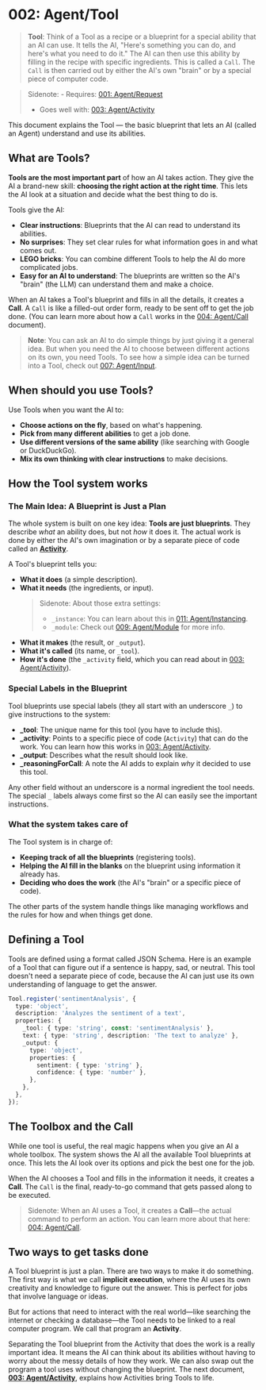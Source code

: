# 002: Agent/Tool

> **Tool**: Think of a Tool as a recipe or a blueprint for a special ability that an AI can use. It tells the AI, "Here's something you can do, and here's what you need to do it." The AI can then use this ability by filling in the recipe with specific ingredients. This is called a `Call`. The `Call` is then carried out by either the AI's own "brain" or by a special piece of computer code.

> Sidenote: - Requires: [001: Agent/Request](./001_agent_request.md)
> - Goes well with: [003: Agent/Activity](./003_agent_activity.md)

This document explains the Tool — the basic blueprint that lets an AI (called an Agent) understand and use its abilities.

## What are Tools?

**Tools are the most important part** of how an AI takes action. They give the AI a brand-new skill: **choosing the right action at the right time**. This lets the AI look at a situation and decide what the best thing to do is.

Tools give the AI:

- **Clear instructions**: Blueprints that the AI can read to understand its abilities.
- **No surprises**: They set clear rules for what information goes in and what comes out.
- **LEGO bricks**: You can combine different Tools to help the AI do more complicated jobs.
- **Easy for an AI to understand**: The blueprints are written so the AI's "brain" (the LLM) can understand them and make a choice.

When an AI takes a Tool's blueprint and fills in all the details, it creates a **Call**. A `Call` is like a filled-out order form, ready to be sent off to get the job done. (You can learn more about how a `Call` works in the [004: Agent/Call](./004_agent_call.md) document).

> **Note**: You can ask an AI to do simple things by just giving it a general idea. But when you need the AI to choose between different actions on its own, you need Tools. To see how a simple idea can be turned into a Tool, check out [007: Agent/Input](./007_agent_input.md).

## When should you use Tools?

Use Tools when you want the AI to:

- **Choose actions on the fly**, based on what's happening.
- **Pick from many different abilities** to get a job done.
- **Use different versions of the same ability** (like searching with Google or DuckDuckGo).
- **Mix its own thinking with clear instructions** to make decisions.

## How the Tool system works

### The Main Idea: A Blueprint is Just a Plan

The whole system is built on one key idea: **Tools are just blueprints**. They describe *what* an ability does, but not *how* it does it. The actual work is done by either the AI's own imagination or by a separate piece of code called an **[Activity](./003_agent_activity.md)**.

A Tool's blueprint tells you:

- **What it does** (a simple description).
- **What it needs** (the ingredients, or input).
  >Sidenote: About those extra settings:
  >
  > - `_instance`: You can learn about this in [011: Agent/Instancing](./011_agent_instancing.md).
  > - `_module`: Check out [009: Agent/Module](./009_agent_module.md) for more info.
- **What it makes** (the result, or `_output`).
- **What it's called** (its name, or `_tool`).
- **How it's done** (the `_activity` field, which you can read about in [003: Agent/Activity](./003_agent_activity.md)).

### Special Labels in the Blueprint

Tool blueprints use special labels (they all start with an underscore `_`) to give instructions to the system:

- **_tool**: The unique name for this tool (you have to include this).
- **_activity**: Points to a specific piece of code (`Activity`) that can do the work. You can learn how this works in [003: Agent/Activity](./003_agent_activity.md).
- **_output**: Describes what the result should look like.
- **_reasoningForCall**: A note the AI adds to explain *why* it decided to use this tool.

Any other field without an underscore is a normal ingredient the tool needs. The special `_` labels always come first so the AI can easily see the important instructions.

### What the system takes care of

The Tool system is in charge of:

- **Keeping track of all the blueprints** (registering tools).
- **Helping the AI fill in the blanks** on the blueprint using information it already has.
- **Deciding who does the work** (the AI's "brain" or a specific piece of code).

The other parts of the system handle things like managing workflows and the rules for how and when things get done.

## Defining a Tool

Tools are defined using a format called JSON Schema. Here is an example of a Tool that can figure out if a sentence is happy, sad, or neutral. This tool doesn't need a separate piece of code, because the AI can just use its own understanding of language to get the answer.

```typescript
Tool.register('sentimentAnalysis', {
  type: 'object',
  description: 'Analyzes the sentiment of a text',
  properties: {
    _tool: { type: 'string', const: 'sentimentAnalysis' },
    text: { type: 'string', description: 'The text to analyze' },
    _output: {
      type: 'object',
      properties: {
        sentiment: { type: 'string' },
        confidence: { type: 'number' },
      },
    },
  },
});
```

## The Toolbox and the Call

While one tool is useful, the real magic happens when you give an AI a whole toolbox. The system shows the AI all the available Tool blueprints at once. This lets the AI look over its options and pick the best one for the job.

When the AI chooses a Tool and fills in the information it needs, it creates a **Call**. The `Call` is the final, ready-to-go command that gets passed along to be executed.

> Sidenote: When an AI uses a Tool, it creates a **Call**—the actual command to perform an action. You can learn more about that here: [004: Agent/Call](./004_agent_call.md).

## Two ways to get tasks done

A Tool blueprint is just a plan. There are two ways to make it do something. The first way is what we call **implicit execution**, where the AI uses its own creativity and knowledge to figure out the answer. This is perfect for jobs that involve language or ideas.

But for actions that need to interact with the real world—like searching the internet or checking a database—the Tool needs to be linked to a real computer program. We call that program an **Activity**.

Separating the Tool blueprint from the Activity that does the work is a really important idea. It means the AI can think about its abilities without having to worry about the messy details of how they work. We can also swap out the program a tool uses without changing the blueprint. The next document, **[003: Agent/Activity](./003_agent_activity.md)**, explains how Activities bring Tools to life.